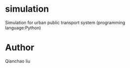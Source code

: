 # simulation
Simulation for urban public transport system (programming language:Python)
# Author
Qianchao liu
